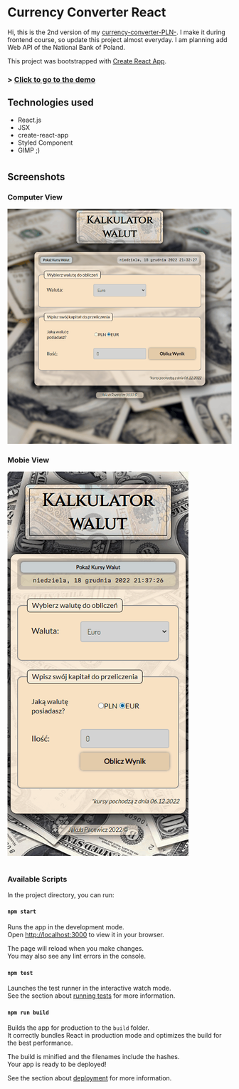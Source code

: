 # Currency Converter React

Hi, this is the 2nd version of my [currency-converter-PLN-](https://github.com/pecet3/currency-converter-PLN-).
I make it during frontend course, so update this project almost everyday.
I am planning add Web API of the National Bank of Poland.

This project was bootstrapped with [Create React App](https://github.com/facebook/create-react-app).


### > [Click to go to the demo ](https://pecet3.github.io/currencyConverter-react/)
## Technologies used
- React.js
- JSX
- create-react-app
- Styled Component
- GIMP ;)
#

## Screenshots

### Computer View
![](readme_images/screenshot_computer.gif)


### Mobie View

![](readme_images/screenshot_mobile.gif)

# 
### Available Scripts

In the project directory, you can run:

#### `npm start`

Runs the app in the development mode.\
Open [http://localhost:3000](http://localhost:3000) to view it in your browser.

The page will reload when you make changes.\
You may also see any lint errors in the console.

#### `npm test`

Launches the test runner in the interactive watch mode.\
See the section about [running tests](https://facebook.github.io/create-react-app/docs/running-tests) for more information.

#### `npm run build`

Builds the app for production to the `build` folder.\
It correctly bundles React in production mode and optimizes the build for the best performance.

The build is minified and the filenames include the hashes.\
Your app is ready to be deployed!

See the section about [deployment](https://facebook.github.io/create-react-app/docs/deployment) for more information.
